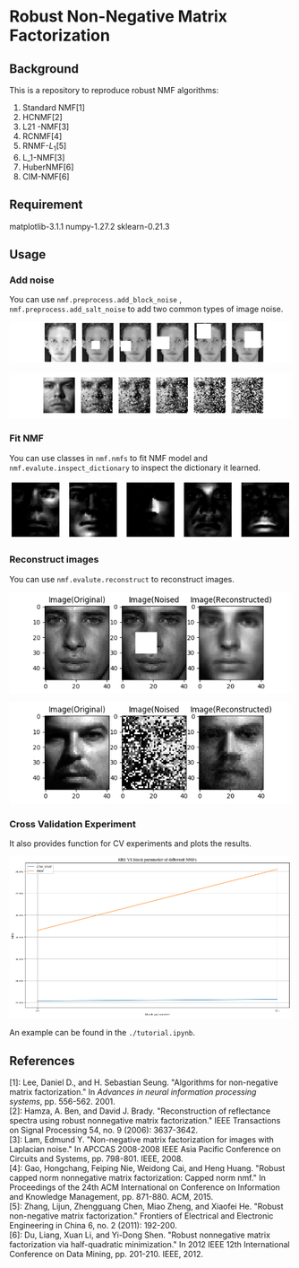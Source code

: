 # Robust Non-Negative Matrix Factorization

## Background
This is a repository to reproduce robust NMF algorithms:
1. Standard NMF[1]
2. HCNMF[2]
3. L21 -NMF[3]
4. RCNMF[4]
5. RNMF-$L_{1}$[5]
6. L_1​-NMF[3]
7. HuberNMF[6]
8. CIM-NMF[6]

## Requirement

matplotlib-3.1.1
numpy-1.27.2
sklearn-0.21.3

## Usage

### Add noise

You can use `nmf.preprocess.add_block_noise` , `nmf.preprocess.add_salt_noise` to add two common types of image noise.

![block](./Readme/block.png)

![salt](./Readme/salt.png)

### Fit NMF

You can use classes in `nmf.nmfs` to fit NMF model and `nmf.evalute.inspect_dictionary` to inspect the dictionary it learned.

![dictionary](./Readme/dictionary.png)

### Reconstruct images

You can use `nmf.evalute.reconstruct` to reconstruct images.

![CIM_NMF_EYB_block_14_1](./Readme/CIM_NMF_EYB_block_14_1.png)

![HuberNMF_EYB_salt_0.5_5](./Readme/HuberNMF_EYB_salt_0.5_5.png)

### Cross Validation Experiment 

It also provides function for CV experiments and plots the results.

![results](./Readme/results.png)

An example can be found in the `./tutorial.ipynb`.

## References

\[1]: Lee, Daniel D., and H. Sebastian Seung. "Algorithms for non-negative matrix factorization." In *Advances in neural information processing systems*, pp. 556-562. 2001.  
\[2]: Hamza, A. Ben, and David J. Brady. "Reconstruction of reflectance spectra using robust nonnegative matrix factorization." IEEE Transactions on Signal Processing 54, no. 9 (2006): 3637-3642.  
\[3]: Lam, Edmund Y. "Non-negative matrix factorization for images with Laplacian noise." In APCCAS 2008-2008 IEEE Asia Pacific Conference on Circuits and Systems, pp. 798-801. IEEE, 2008.  
\[4]: Gao, Hongchang, Feiping Nie, Weidong Cai, and Heng Huang. "Robust capped norm nonnegative matrix factorization: Capped norm nmf." In Proceedings of the 24th ACM International on Conference on Information and Knowledge Management, pp. 871-880. ACM, 2015.  
\[5]: Zhang, Lijun, Zhengguang Chen, Miao Zheng, and Xiaofei He. "Robust non-negative matrix factorization." Frontiers of Electrical and Electronic Engineering in China 6, no. 2 (2011): 192-200.  
\[6]: Du, Liang, Xuan Li, and Yi-Dong Shen. "Robust nonnegative matrix factorization via half-quadratic minimization." In 2012 IEEE 12th International Conference on Data Mining, pp. 201-210. IEEE, 2012.

